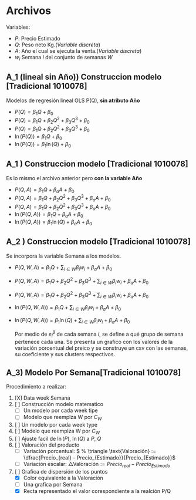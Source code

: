 # Archivos

Variables:

- $P:$ Precio Estimado
- $Q:$ Peso neto Kg.(_Variable discreta_)
- $A:$ Año el cual se ejecuta la venta.(_Variable discreta_)
- $w_i$ Semana $i$ del conjunto de semanas $W$

## A_1 (lineal sin Año)) Construccion modelo [Tradicional 1010078]

Modelos de regresión lineal OLS P(Q), __sin atributo Año__

- $P(Q)=\beta_1Q +\beta_0$
- $P(Q)=\beta_1Q +\beta_2 Q^2 + \beta_3Q^3  +\beta_0$
- $P(Q)=\beta_1Q +\beta_2 Q^2 + \beta_3Q^3 +\beta_0$
- $\ln(P(Q))=\beta_1Q  +\beta_0$
- $\ln(P(Q))=\beta_1\ln(Q)  +\beta_0$

## A_1 ) Construccion modelo [Tradicional 1010078]
  
  Es lo mismo el archivo anterior pero __con la variable Año__

- $P(Q,A)=\beta_1Q +\beta_a A  +\beta_0$
- $P(Q,A)=\beta_1Q +\beta_2 Q^2 + \beta_3Q^3 +\beta_a A +\beta_0$
- $P(Q,A)=\beta_1Q +\beta_2 Q^2 + \beta_3Q^3 +\beta_a A +\beta_0$
- $\ln(P(Q,A))=\beta_1Q +\beta_a A +\beta_0$
- $\ln(P(Q,A))=\beta_1\ln(Q) +\beta_a A +\beta_0$ 

## A_2 ) Construccion modelo [Tradicional 1010078]
  
  Se incorpora la variable Semana a los modelos.

- $P(Q,W,A)=\beta_1Q +\sum_{i\in W}\beta_iw_i +\beta_a A +\beta_0$
- $P(Q,W,A)=\beta_1Q +\beta_2 Q^2 + \beta_3Q^3 +\sum_{i\in W}\beta_iw_i +\beta_a A +\beta_0$
- $P(Q,W,A)=\beta_1Q +\beta_2 Q^2 + \beta_3Q^3 +\sum_{i\in W}\beta_iw_i +\beta_a A +\beta_0$
- $\ln(P(Q,W,A))=\beta_1Q +\sum_{i\in W}\beta_iw_i +\beta_a A +\beta_0$
- $\ln(P(Q,W,A))=\beta_1\ln(Q) +\sum_{i\in W}\beta_iw_i  +\beta_a A +\beta_0$

  Por medio de $e^\beta_i$ de cada semana $i$, se define a qué grupo de semana pertenece cada una.
  Se presenta un grafico con los valores de la variación porcentual del preico y se construye un csv con las semanas, su coeficiente y sus clusters respectivos.

## A_3)  Modelo Por Semana[Tradicional 1010078]

Procedimiento a realizar:
1. [X] Data week Semana
2. [ ] Construcción modelo matematico 
    - [ ] Un modelo por cada week tipe
    - [ ] Modelo que reemplza W por $C_W$
3. [ ] Un modelo por cada week type
4. [ ] Modelo que reemplza W por $C_W$
5. [ ] Ajuste facil de $\ln(P)$, $\ln(Q)$ a $P$, $Q$  
5. [ ] Valoración del producto
    - [ ] Variación porcentual:
        $ \% \triangle \text{Valoración} :=  \dfrac{Precio_{real} - Precio_{Estimado}}{Precio_{Estimado}}$ 
    - [ ] Variación escalar: 
        $\triangle \text{Valoración} := Precio_{real} - Precio_{Estimado}$ 
6. [ ] Grafica de dispersión de los puntos
    - [X] Color equivalente a la Valoración
    - [ ] Una grafica por Semana
    - [X] Recta representado el valor corespondiente a la realción P/Q
